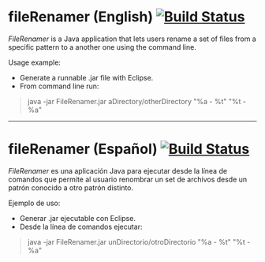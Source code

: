 fileRenamer (English) [![Build Status](https://travis-ci.org/barriosnahuel/fileRenamer.png)](https://travis-ci.org/barriosnahuel/fileRenamer)
===========

*FileRenamer* is a Java application that lets users rename a set of files from a specific pattern to a another one using the
command line.

Usage example:
* Generate a runnable .jar file with Eclipse.
* From command line run:

> java -jar FileRenamer.jar aDirectory/otherDirectory "%a - %t" "%t - %a"

------------------------------------------------------------

fileRenamer (Español) [![Build Status](https://travis-ci.org/barriosnahuel/fileRenamer.png)](https://travis-ci.org/barriosnahuel/fileRenamer)
===========

*FileRenamer* es una aplicación Java para ejecutar desde la línea de comandos que permite al usuario renombrar un set de archivos desde un patrón conocido a otro patrón distinto.

Ejemplo de uso:
* Generar .jar ejecutable con Eclipse.
* Desde la línea de comandos ejecutar:

> java -jar FileRenamer.jar unDirectorio/otroDirectorio "%a - %t" "%t - %a"
